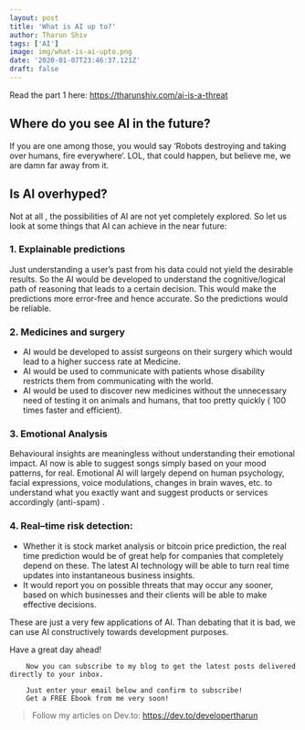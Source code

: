 ```yaml
---
layout: post
title: 'What is AI up to?'
author: Tharun Shiv
tags: ['AI']
image: img/what-is-ai-upto.png
date: '2020-01-07T23:46:37.121Z'
draft: false
---
```


Read the part 1 here: https://tharunshiv.com/ai-is-a-threat

## Where do you see AI in the future?

If you are one among those, you would say ‘Robots destroying and taking over humans, fire everywhere‘. LOL, that could happen, but believe me, we are damn far away from it.

## Is AI overhyped?

Not at all , the possibilities of AI are not yet completely explored.
So let us look at some things that AI can achieve in the near future:

### 1. Explainable predictions

Just understanding a user’s past from his data could not yield the desirable results. So the AI would be developed to understand the cognitive/logical path of reasoning that leads to a certain decision. This would make the predictions more error-free and hence accurate. So the predictions would be reliable.

### 2. Medicines and surgery

- AI would be developed to assist surgeons on their surgery which would lead to a higher success rate at Medicine.
- AI would be used to communicate with patients whose disability restricts them from communicating with the world.
- AI would be used to discover new medicines without the unnecessary need of testing it on animals and humans, that too pretty quickly ( 100 times faster and efficient).

### 3. Emotional Analysis

Behavioural insights are meaningless without understanding their emotional impact. AI now is able to suggest songs simply based on your mood patterns, for real. Emotional AI will largely depend on human psychology, facial expressions, voice modulations, changes in brain waves, etc. to understand what you exactly want and suggest products or services accordingly (anti-spam) .

### 4. Real–time risk detection:

- Whether it is stock market analysis or bitcoin price prediction, the real time prediction would be of great help for companies that completely depend on these. The latest AI technology will be able to turn real time updates into instantaneous business insights.
- It would report you on possible threats that may occur any sooner, based on which businesses and their clients will be able to make effective decisions.

These are just a very few applications of AI. Than debating that it is bad, we can use AI constructively towards development purposes.

Have a great day ahead!

        Now you can subscribe to my blog to get the latest posts delivered directly to your inbox.

        Just enter your email below and confirm to subscribe!
        Get a FREE Ebook from me very soon!

> Follow my articles on Dev.to: https://dev.to/developertharun
